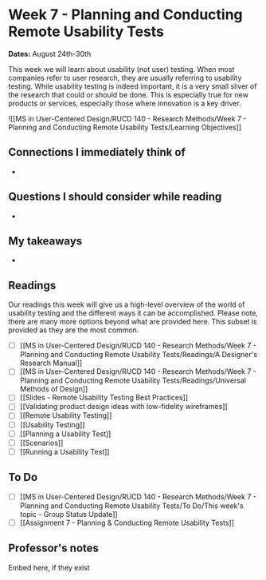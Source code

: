 # Week 7 - Planning and Conducting Remote Usability Tests
**Dates:** August 24th-30th

This week we will learn about usability (not user) testing. When most companies refer to user research, they are usually referring to usability testing. While usability testing is indeed important, it is a very small sliver of the research that could or should be done. This is especially true for new products or services, especially those where innovation is a key driver.

![[MS in User-Centered Design/RUCD 140 - Research Methods/Week 7 - Planning and Conducting Remote Usability Tests/Learning Objectives]]

## Connections I immediately think of
- 

## Questions I should consider while reading
- 

## My takeaways
- 


## Readings
Our readings this week will give us a high-level overview of the world of usability testing and the different ways it can be accomplished. Please note, there are many more options beyond what are provided here. This subset is provided as they are the most common.

- [ ] [[MS in User-Centered Design/RUCD 140 - Research Methods/Week 7 - Planning and Conducting Remote Usability Tests/Readings/A Designer's Research Manual]]
- [ ] [[MS in User-Centered Design/RUCD 140 - Research Methods/Week 7 - Planning and Conducting Remote Usability Tests/Readings/Universal Methods of Design]]
- [ ] [[Slides - Remote Usability Testing Best Practices]]
- [ ] [[Validating product design ideas with low-fidelity wireframes]]
- [ ] [[Remote Usability Testing]]
- [ ] [[Usability Testing]]
- [ ] [[Planning a Usability Test]]
- [ ] [[Scenarios]]
- [ ] [[Running a Usability Test]]

## To Do
- [ ] [[MS in User-Centered Design/RUCD 140 - Research Methods/Week 7 - Planning and Conducting Remote Usability Tests/To Do/This week's topic - Group Status Update]]
- [ ] [[Assignment 7 - Planning & Conducting Remote Usability Tests]]

## Professor's notes
Embed here, if they exist